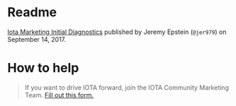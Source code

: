 <!-- TITLE: Initial diagnostics -->
<!-- SUBTITLE: Initial IOTA marketing diagnostics -->

# Readme
[Iota Marketing Initial Diagnostics](/uploads/marketing/20170914-iota-marketing-initial-diagnostics.pdf) published by Jeremy Epstein (`@jer979`) on September 14, 2017.
# How to help
> If you want to drive IOTA forward, join the IOTA Community Marketing Team. [Fill out this form.](https://docs.google.com/forms/d/e/1FAIpQLSdA2lJSm44BkG1sZwDIhYeFyivy61bLF5ESX1Px4-R1ed86sw/viewform?usp=sf_link)